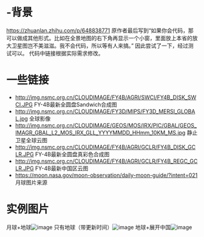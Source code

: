 # -背景
https://zhuanlan.zhihu.com/p/648838771
原作者最后写到“如果你会代码，那可以做成其他形式。比如在全景地图的右下角再显示一个小窗，里面放上本省的放大卫星图岂不美滋滋。我不会代码，所以等有人来搞。”
因此尝试了一下，经过测试可以。
代码中链接根据实际需求修改。
# 一些链接
- http://img.nsmc.org.cn/CLOUDIMAGE/FY4B/AGRI/SWCI/FY4B_DISK_SWCI.JPG   FY-4B最新全圆盘Sandwich合成图
- http://img.nsmc.org.cn/CLOUDIMAGE/FY3D/MIPS/FY3D_MERSI_GLOBAL.jpg 全球影像
- http://img.nsmc.org.cn/CLOUDIMAGE/GEOS/MOS/IRX/PIC/GBAL/GEOS_IMAGR_GBAL_L2_MOS_IRX_GLL_YYYYMMDD_HHmm_10KM_MS.jpg 静止卫星全球云图
- http://img.nsmc.org.cn/CLOUDIMAGE/FY4B/AGRI/GCLR/FY4B_DISK_GCLR.JPG FY-4B最新全圆盘真彩色合成图
- http://img.nsmc.org.cn/CLOUDIMAGE/FY4B/AGRI/GCLR/FY4B_REGC_GCLR.JPG FY-4B最新中国区云图
- https://moon.nasa.gov/moon-observation/daily-moon-guide/?intent=021 月球图片来源
# 实例图片
月球+地球![image](https://github.com/user-attachments/assets/fcfe7c48-fde6-48b2-9739-96139b4d7489)
只有地球（带更新时间）![image](https://github.com/user-attachments/assets/5a7ca043-966c-491b-91a1-82b544b1ee19)
地球+展开中国![image](https://github.com/user-attachments/assets/322771e4-9226-42ce-ab14-0aa5eed4b886)


